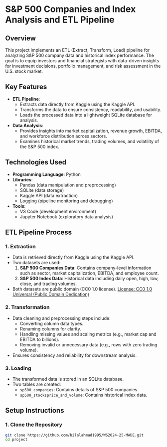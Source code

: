 # S&P 500 Companies and Index Analysis and ETL Pipeline

## Overview

This project implements an ETL (Extract, Transform, Load) pipeline for analyzing S&P 500 company data and historical index performance. The goal is to equip investors and financial strategists with data-driven insights for investment decisions, portfolio management, and risk assessment in the U.S. stock market.

## Key Features

- **ETL Pipeline**:
  - Extracts data directly from Kaggle using the Kaggle API.
  - Transforms the data to ensure consistency, readability, and usability.
  - Loads the processed data into a lightweight SQLite database for analysis.
- **Data Analysis**:
  - Provides insights into market capitalization, revenue growth, EBITDA, and workforce distribution across sectors.
  - Examines historical market trends, trading volumes, and volatility of the S&P 500 index.

## Technologies Used

- **Programming Language**: Python
- **Libraries**:
  - Pandas (data manipulation and preprocessing)
  - SQLite (data storage)
  - Kaggle API (data extraction)
  - Logging (pipeline monitoring and debugging)
- **Tools**:
  - VS Code (development environment)
  - Jupyter Notebook (exploratory data analysis)

## ETL Pipeline Process

### 1. Extraction

- Data is retrieved directly from Kaggle using the Kaggle API.
- Two datasets are used:
  1. **S&P 500 Companies Data**: Contains company-level information such as sector, market capitalization, EBITDA, and employee count.
  2. **S&P 500 Index Data**: Historical data including daily open, high, low, close, and trading volumes.
- Both datasets are public domain (CC0 1.0 license). [License: CC0 1.0 Universal (Public Domain Dedication)](https://creativecommons.org/publicdomain/zero/1.0/deed.en)

### 2. Transformation

- Data cleaning and preprocessing steps include:
  - Converting column data types.
  - Renaming columns for clarity.
  - Handling missing values and scaling metrics (e.g., market cap and EBITDA to billions).
  - Removing invalid or unnecessary data (e.g., rows with zero trading volume).
- Ensures consistency and reliability for downstream analysis.

### 3. Loading

- The transformed data is stored in an SQLite database.
- Two tables are created:
  - `sp500_companies`: Contains details of S&P 500 companies.
  - `sp500_stocksprice_and_volume`: Contains historical index data.

## Setup Instructions

### 1. Clone the Repository

```bash
git clone https://github.com/bilalahmad1995/WS2024-25-MADE.git
cd project
```
